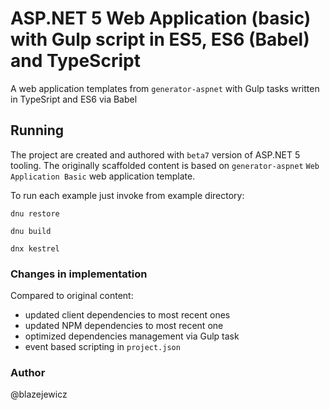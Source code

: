# ASP.NET 5 Web Application (basic) with Gulp script in ES5, ES6 (Babel) and TypeScript

A web application templates from `generator-aspnet` with Gulp tasks written in TypeSript and ES6 via Babel

## Running

The project are created and authored with `beta7` version of ASP.NET 5 tooling. The originally scaffolded content is based on `generator-aspnet` `Web Application Basic` web application template.

To run each example just invoke from example directory:
```
dnu restore

dnu build

dnx kestrel
```

### Changes in implementation

Compared to original content:

- updated client dependencies to most recent ones
- updated NPM dependencies to most recent one
- optimized dependencies management via Gulp task
- event based scripting in `project.json`

### Author

@blazejewicz
